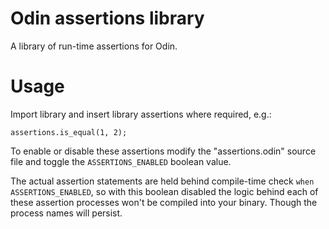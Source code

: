 # Odin assertions library

A library of run-time assertions for Odin.

# Usage

Import library and insert library assertions where required, e.g.:

`assertions.is_equal(1, 2);`

To enable or disable these assertions modify the "assertions.odin" source file 
and toggle the `ASSERTIONS_ENABLED` boolean value.

The actual assertion statements are held behind compile-time check `when ASSERTIONS_ENABLED`,
so with this boolean disabled the logic behind each of these assertion processes won't
be compiled into your binary. Though the process names will persist.